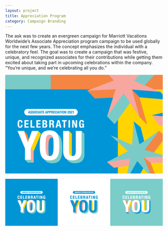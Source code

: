 ```yaml
---
layout: project
title: Appreciation Program
category: Campaign Branding
---
```

The ask was to create an evergreen campaign for Marriott Vacations Worldwide’s Associate Appreciation program campaign to be used globally for the next few years. The concept emphasizes the individual with a celebratory feel. The goal was to create a campaign that was festive, unique, and recognized associates for their contributions while getting them excited about taking part in upcoming celebrations within the company. “You’re unique, and we’re celebrating all you do.”

![](/assets/images/uploads/aaw-2021-main-1280.png)

![](/assets/images/uploads/aaw-2021-asset01.png)